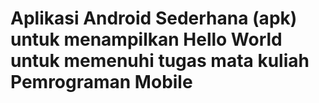 # Aplikasi Android Sederhana (apk) untuk menampilkan Hello World untuk memenuhi tugas mata kuliah Pemrograman Mobile
